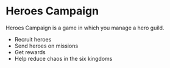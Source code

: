 # Heroes Campaign

Heroes Campaign is a game in which you manage a hero guild.
- Recruit heroes
- Send heroes on missions
- Get rewards
- Help reduce chaos in the six kingdoms